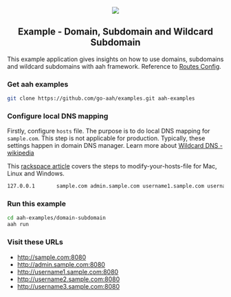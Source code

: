 <p align="center">
  <img src="https://cdn.aahframework.org/assets/img/aah-logo-64x64.png" />
  <h2 align="center">Example - Domain, Subdomain and Wildcard Subdomain</h2>
</p>

This example application gives insights on how to use domains, subdomains and wildcard subdomains with aah framework. Reference to [Routes Config](https://docs.aahframework.org/routing.html).

### Get aah examples

```bash
git clone https://github.com/go-aah/examples.git aah-examples
```

### Configure local DNS mapping

Firstly, configure `hosts` file. The purpose is to do local DNS mapping for `sample.com`. This step is not applicable for production. Typically, these settings happen in domain DNS manager. Learn more about [Wildcard DNS - wikipedia](https://en.wikipedia.org/wiki/Wildcard_DNS_record)

This [rackspace article](https://support.rackspace.com/how-to/modify-your-hosts-file/) covers the steps to modify-your-hosts-file for Mac, Linux and Windows.

```bash
127.0.0.1       sample.com admin.sample.com username1.sample.com username2.sample.com username3.sample.com
```

### Run this example

```bash
cd aah-examples/domain-subdomain
aah run
```

### Visit these URLs

  * http://sample.com:8080
  * http://admin.sample.com:8080
  * http://username1.sample.com:8080
  * http://username2.sample.com:8080
  * http://username3.sample.com:8080

